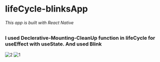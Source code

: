 # lifeCycle-blinksApp
###### This app is built with React Native

### I used Declerative-Mounting-CleanUp function in lifeCycle for useEffect with useState. And used Blink

![2](https://user-images.githubusercontent.com/92105996/213424377-e86aa461-5c3d-41c0-ae98-1e2e7c12666b.png) ![1](https://user-images.githubusercontent.com/92105996/213424401-6ec6b683-7515-48d2-8032-0450af1fa39f.png)
